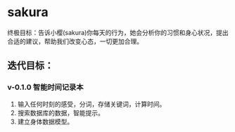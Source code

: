 # sakura

终极目标：告诉小樱(sakura)你每天的行为，她会分析你的习惯和身心状况，提出合适的建议，帮助我们改变心态，一切更加合理。

## 迭代目标：

### v-0.1.0 智能时间记录本
1. 输入任何时刻的感受，分词，存储关键词，计算时间。
2. 搜索数据库的数据，智能提示。
4. 建立身体数据模型。
